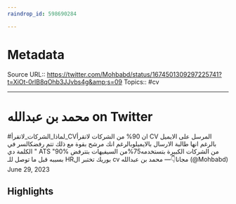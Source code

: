 ```yaml
---
raindrop_id: 598690284

---
```


# Metadata
Source URL:: https://twitter.com/Mohbabd/status/1674501309297225741?t=XiOt-0rlB8qOhb3JJvbs4g&amp;s=09
Topics:: #cv

---
# محمد بن عبدالله on Twitter

#لماذا_الشركات_لاتقرأ_CVان 90% من الشركات لاتقرأ CV المرسل على الايميل بالرغم انها طالبة الارسال بالايميلوبالرغم انك مرشح بقوة مع ذلك تتم رفضكالسر في الكلمة دي &quot; ATS &quot;90% من الشركات الكبيرة بتستخدمه75%من السيفيهات بتترفض بسببه قبل ما توصل للـ HRبوريك تختبر ال cv مجانا👇— محمد بن عبدالله (@Mohbabd) June 29, 2023

## Highlights
